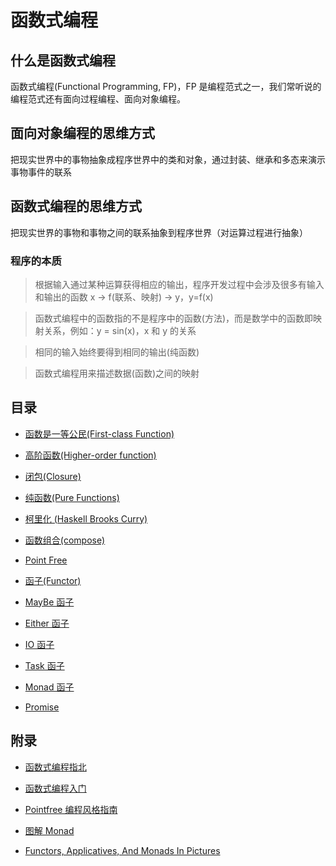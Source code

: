 # 函数式编程

## 什么是函数式编程

函数式编程(Functional Programming, FP)，FP 是编程范式之一，我们常听说的编程范式还有面向过程编程、面向对象编程。

## 面向对象编程的思维方式

把现实世界中的事物抽象成程序世界中的类和对象，通过封装、继承和多态来演示事物事件的联系

## 函数式编程的思维方式

把现实世界的事物和事物之间的联系抽象到程序世界（对运算过程进行抽象）

### 程序的本质

> 根据输入通过某种运算获得相应的输出，程序开发过程中会涉及很多有输入和输出的函数
> x -> f(联系、映射) -> y，y=f(x)

> 函数式编程中的函数指的不是程序中的函数(方法)，而是数学中的函数即映射关系，例如：y
> = sin(x)，x 和 y 的关系

> 相同的输入始终要得到相同的输出(纯函数)

> 函数式编程用来描述数据(函数)之间的映射

## 目录

- [函数是一等公民(First-class Function)](first-class-function)

- [高阶函数(Higher-order function)](higher-order-function)

- [闭包(Closure)](closure)

- [纯函数(Pure Functions)](pure-functions)

- [柯里化 (Haskell Brooks Curry)](curry)

- [函数组合(compose)](compose)

- [Point Free](point-free)

- [函子(Functor)](functor)

- [MayBe 函子](maybe)

- [Either 函子](either)

- [IO 函子](io)

- [Task 函子](task)

- [Monad 函子](monad)

- [Promise](promise)

## 附录

- [函数式编程指北](https://llh911001.gitbooks.io/mostly-adequate-guide-chinese/content/ch1.html)

- [函数式编程入门](http://www.ruanyifeng.com/blog/2017/02/fp-tutorial.html)

- [Pointfree 编程风格指南](http://www.ruanyifeng.com/blog/2017/03/pointfree.html)

- [图解 Monad](http://www.ruanyifeng.com/blog/2015/07/monad.html)

- [Functors, Applicatives, And Monads In Pictures](http://adit.io/posts/2013-04-17-functors,_applicatives,_and_monads_in_pictures.html)
